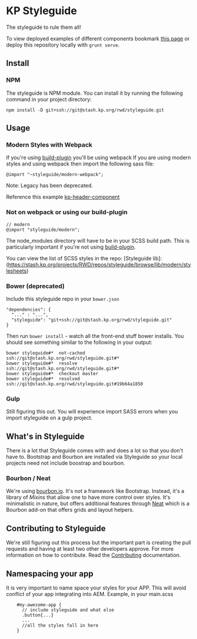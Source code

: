 # KP Styleguide

The styleguide to rule them all!

To view deployed examples of different components bookmark [this page](https://wppdev1.kaiserpermanente.org/styleguide/) or deploy this repository locally with ``` grunt serve ```.

## Install
### NPM

The styleguide is NPM module. You can install it by running the following command in your project directory:

    npm install -D git+ssh://git@stash.kp.org/rwd/styleguide.git

## Usage

### Modern Styles with Webpack

If you're using [build-plugin](https://stash.kp.org/projects/RWD/repos/build-plugin/browse) you'll be using webpack
If you are using modern styles and using webpack then import the following sass file:

    @import "~styleguide/modern-webpack";

Note: Legacy has been deprecated.

Reference this example [kp-header-component](https://stash.kp.org/projects/CDS/repos/kp-header-component/browse)

### Not on webpack or using our build-plugin

    // modern
    @import "styleguide/modern";

The node_modules directory will have to be in your SCSS build path. This is particularly important if you're not using [build-plugin](https://stash.kp.org/projects/RWD/repos/build-plugin/browse).

You can view the list of SCSS styles in the repo: [Styleguide lib]:(https://stash.kp.org/projects/RWD/repos/styleguide/browse/lib/modern/stylesheets)

### Bower (deprecated)

Include this styleguide repo in your `bower.json`

    "dependencies": {
      "..." : "...",
      "styleguide": "git+ssh://git@stash.kp.org/rwd/styleguide.git"
    }

Then run `bower install` - watch all the front-end stuff bower installs. You should see something similar to the following in your output:

    bower styleguide#*  not-cached ssh://git@stash.kp.org/rwd/styleguide.git#*
    bower styleguide#*  resolve ssh://git@stash.kp.org/rwd/styleguide.git#*
    bower styleguide#*  checkout master
    bower styleguide#*  resolved ssh://git@stash.kp.org/rwd/styleguide.git#19b64a1850

### Gulp

Still figuring this out. You will experience import SASS errors when you import styleguide on a gulp project.

## What's in Styleguide

There is a lot that Styleguide comes with and does a lot so that you don't have to. Bootstrap and Bourbon are installed via Styleguide so your local projects need not include boostrap and bourbon.

### Bourbon / Neat

We're using [bourbon.io](http://bourbon.io/). It's not a framework like Bootstrap. Instead, it's a library of _Mixins_ that allow one to have more control over styles. It's minimalistic in nature, but offers additional features through [Neat](http://neat.bourbon.io/) which is a Bourbon add-on that offers grids and layout helpers.

## Contributing to Styleguide
We're still figuring out this process but the important part is creating the pull requests and having at least two other developers approve.
For more information on how to contribute. Read the [Contributing](https://stash.kp.org/projects/RWD/repos/styleguide/browse/CONTRIBUTING.md) documentation.

## Namespacing your app
<a name="#namespacing"></a>
It is very important to name space your styles for your APP. This will avoid conflict of your app integrating into AEM. Example, in your main.scss

        #my-awesome-app {
          // include styleguide and what else
          .button{...}
          ...
          //all the styles fall in here
        }
